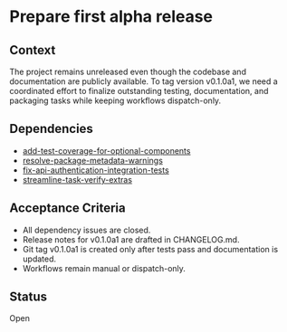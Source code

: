 # Prepare first alpha release

## Context
The project remains unreleased even though the codebase and documentation are
publicly available. To tag version v0.1.0a1, we need a coordinated effort to
finalize outstanding testing, documentation, and packaging tasks while keeping
workflows dispatch-only.

## Dependencies
- [add-test-coverage-for-optional-components](add-test-coverage-for-optional-components.md)
- [resolve-package-metadata-warnings](resolve-package-metadata-warnings.md)
- [fix-api-authentication-integration-tests](archive/fix-api-authentication-integration-tests.md)
- [streamline-task-verify-extras](streamline-task-verify-extras.md)

## Acceptance Criteria
- All dependency issues are closed.
- Release notes for v0.1.0a1 are drafted in CHANGELOG.md.
- Git tag v0.1.0a1 is created only after tests pass and documentation is updated.
- Workflows remain manual or dispatch-only.

## Status
Open
